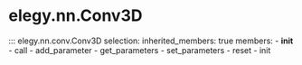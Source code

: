 
# elegy.nn.Conv3D

::: elegy.nn.conv.Conv3D
    selection:
        inherited_members: true
        members:
            - __init__
            - call
            - add_parameter
            - get_parameters
            - set_parameters
            - reset
            - init
        